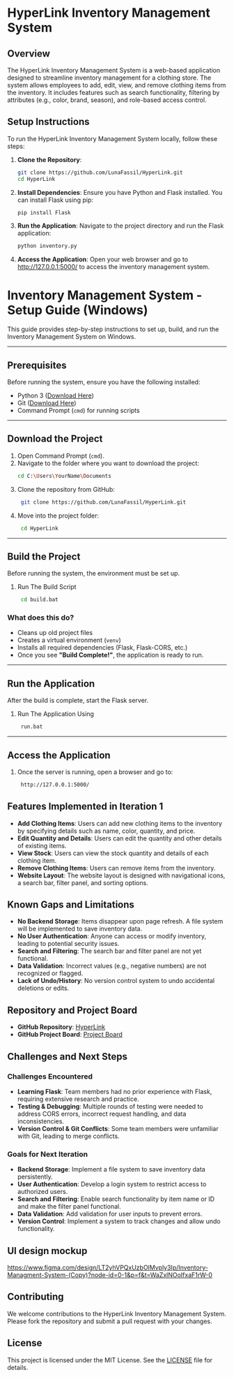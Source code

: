 # HyperLink Inventory Management System

## Overview
The HyperLink Inventory Management System is a web-based application designed to streamline inventory management for a clothing store. The system allows employees to add, edit, view, and remove clothing items from the inventory. It includes features such as search functionality, filtering by attributes (e.g., color, brand, season), and role-based access control.

## Setup Instructions
To run the HyperLink Inventory Management System locally, follow these steps:

1. **Clone the Repository**:
   ```bash
   git clone https://github.com/LunaFassil/HyperLink.git
   cd HyperLink
2. **Install Dependencies**:
   Ensure you have Python and Flask installed. You can install Flask using pip:
   ```bash
   pip install Flask
3. **Run the Application**:
   Navigate to the project directory and run the Flask application:
   ```bash
   python inventory.py
4. **Access the Application**:
Open your web browser and go to http://127.0.0.1:5000/ to access the inventory management system.

# Inventory Management System - Setup Guide (Windows)

This guide provides step-by-step instructions to set up, build, and run the Inventory Management System on Windows.

---

## Prerequisites
Before running the system, ensure you have the following installed:
- Python 3 ([Download Here](https://www.python.org/downloads/))
- Git ([Download Here](https://git-scm.com/))
- Command Prompt (`cmd`) for running scripts
---

## Download the Project
1. Open Command Prompt (`cmd`).
2. Navigate to the folder where you want to download the project:
   ```sh
   cd C:\Users\YourName\Documents
3. Clone the repository from GitHub:
   ```sh
    git clone https://github.com/LunaFassil/HyperLink.git
4. Move into the project folder:
   ```sh
    cd HyperLink
---

## Build the Project
Before running the system, the environment must be set up.
1. Run The Build Script 
   ```sh
    cd build.bat
 ### What does this do?
- Cleans up old project files
- Creates a virtual environment (`venv`)
- Installs all required dependencies (Flask, Flask-CORS, etc.)
- Once you see **"Build Complete!"**, the application is ready to run.
---

## Run the Application
After the build is complete, start the Flask server.
1. Run The Application Using 
   ```sh
    run.bat
---

## Access the Application
1. Once the server is running, open a browser and go to:
   ```sh
    http://127.0.0.1:5000/

## Features Implemented in Iteration 1
- **Add Clothing Items**: Users can add new clothing items to the inventory by specifying details such as name, color, quantity, and price.
- **Edit Quantity and Details**: Users can edit the quantity and other details of existing items.
- **View Stock**: Users can view the stock quantity and details of each clothing item.
- **Remove Clothing Items**: Users can remove items from the inventory.
- **Website Layout**: The website layout is designed with navigational icons, a search bar, filter panel, and sorting options.

## Known Gaps and Limitations
- **No Backend Storage**: Items disappear upon page refresh. A file system will be implemented to save inventory data.
- **No User Authentication**: Anyone can access or modify inventory, leading to potential security issues.
- **Search and Filtering**: The search bar and filter panel are not yet functional.
- **Data Validation**: Incorrect values (e.g., negative numbers) are not recognized or flagged.
- **Lack of Undo/History**: No version control system to undo accidental deletions or edits.

## Repository and Project Board
- **GitHub Repository**: [HyperLink](https://github.com/LunaFassil/HyperLink)
- **GitHub Project Board**: [Project Board](https://github.com/users/LunaFassil/projects/2)

## Challenges and Next Steps
### Challenges Encountered
- **Learning Flask**: Team members had no prior experience with Flask, requiring extensive research and practice.
- **Testing & Debugging**: Multiple rounds of testing were needed to address CORS errors, incorrect request handling, and data inconsistencies.
- **Version Control & Git Conflicts**: Some team members were unfamiliar with Git, leading to merge conflicts.

### Goals for Next Iteration
- **Backend Storage**: Implement a file system to save inventory data persistently.
- **User Authentication**: Develop a login system to restrict access to authorized users.
- **Search and Filtering**: Enable search functionality by item name or ID and make the filter panel functional.
- **Data Validation**: Add validation for user inputs to prevent errors.
- **Version Control**: Implement a system to track changes and allow undo functionality.


## UI design mockup
https://www.figma.com/design/LT2yhVPQxUzbOlMvply3Ip/Inventory-Managment-System-(Copy)?node-id=0-1&p=f&t=WaZxlNOoIfxaF1rW-0

## Contributing
We welcome contributions to the HyperLink Inventory Management System. Please fork the repository and submit a pull request with your changes.

## License
This project is licensed under the MIT License. See the [LICENSE](LICENSE) file for details.
